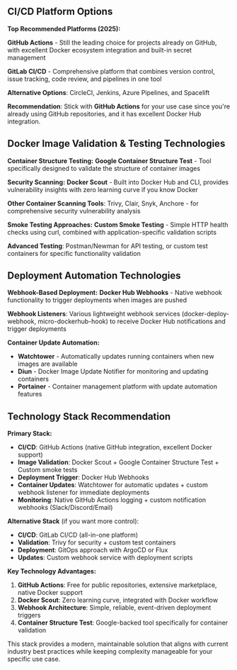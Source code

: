 ## CI/CD Platform Options

**Top Recommended Platforms (2025):**

**GitHub Actions** - Still the leading choice for projects already on GitHub, with excellent Docker ecosystem integration and built-in secret management

**GitLab CI/CD** - Comprehensive platform that combines version control, issue tracking, code review, and pipelines in one tool

**Alternative Options**: CircleCI, Jenkins, Azure Pipelines, and Spacelift

**Recommendation**: Stick with **GitHub Actions** for your use case since you're already using GitHub repositories, and it has excellent Docker Hub integration.

## Docker Image Validation & Testing Technologies

**Container Structure Testing:**
**Google Container Structure Test** - Tool specifically designed to validate the structure of container images

**Security Scanning:**
**Docker Scout** - Built into Docker Hub and CLI, provides vulnerability insights with zero learning curve if you know Docker

**Other Container Scanning Tools**: Trivy, Clair, Snyk, Anchore - for comprehensive security vulnerability analysis

**Smoke Testing Approaches:**
**Custom Smoke Testing** - Simple HTTP health checks using curl, combined with application-specific validation scripts

**Advanced Testing**: Postman/Newman for API testing, or custom test containers for specific functionality validation

## Deployment Automation Technologies

**Webhook-Based Deployment:**
**Docker Hub Webhooks** - Native webhook functionality to trigger deployments when images are pushed

**Webhook Listeners**: Various lightweight webhook services (docker-deploy-webhook, micro-dockerhub-hook) to receive Docker Hub notifications and trigger deployments

**Container Update Automation:**
- **Watchtower** - Automatically updates running containers when new images are available
- **Diun** - Docker Image Update Notifier for monitoring and updating containers
- **Portainer** - Container management platform with update automation features

## Technology Stack Recommendation

**Primary Stack:**
- **CI/CD**: GitHub Actions (native GitHub integration, excellent Docker support)
- **Image Validation**: Docker Scout + Google Container Structure Test + Custom smoke tests
- **Deployment Trigger**: Docker Hub Webhooks
- **Container Updates**: Watchtower for automatic updates + custom webhook listener for immediate deployments
- **Monitoring**: Native GitHub Actions logging + custom notification webhooks (Slack/Discord/Email)

**Alternative Stack** (if you want more control):
- **CI/CD**: GitLab CI/CD (all-in-one platform)
- **Validation**: Trivy for security + custom test containers
- **Deployment**: GitOps approach with ArgoCD or Flux
- **Updates**: Custom webhook service with deployment scripts

**Key Technology Advantages:**

1. **GitHub Actions**: Free for public repositories, extensive marketplace, native Docker support
2. **Docker Scout**: Zero learning curve, integrated with Docker workflow
3. **Webhook Architecture**: Simple, reliable, event-driven deployment triggers
4. **Container Structure Test**: Google-backed tool specifically for container validation

This stack provides a modern, maintainable solution that aligns with current industry best practices while keeping complexity manageable for your specific use case.